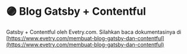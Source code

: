 # 🟣 Blog Gatsby + Contentful

Gatsby + Contentful oleh Evetry.com. Silahkan baca dokumentasinya di [https://www.evetry.com/membuat-blog-gatsby-dan-contentful](https://www.evetry.com/membuat-blog-gatsby-dan-contentful)
